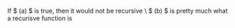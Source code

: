 If $ (a) $ is true, then it would not be recursive \\
$ (b) $ is pretty much what a recurisve function is
